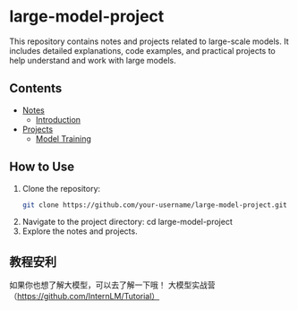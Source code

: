# large-model-project


This repository contains notes and projects related to large-scale models. It includes detailed explanations, code examples, and practical projects to help understand and work with large models.

## Contents

- [Notes](notes/)
  - [Introduction](notes/introduction.md)
- [Projects](projects/)
  - [Model Training](projects/model_training.py)

## How to Use

1. Clone the repository:
   ```bash
   git clone https://github.com/your-username/large-model-project.git

2. Navigate to the project directory:
    cd large-model-project
3. Explore the notes and projects.
    



## 教程安利
如果你也想了解大模型，可以去了解一下哦！ 大模型实战营（https://github.com/InternLM/Tutorial）
